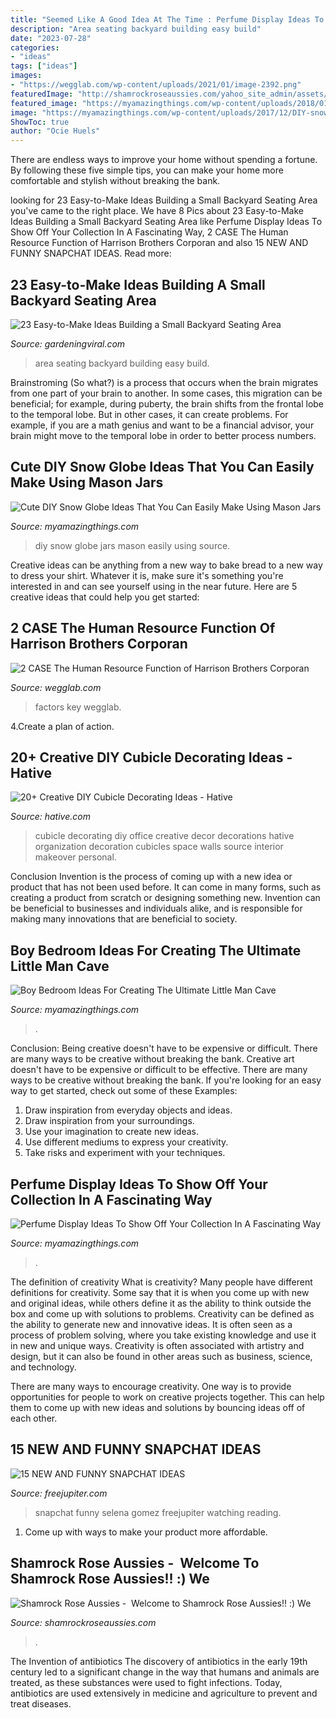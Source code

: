 ```yaml
---
title: "Seemed Like A Good Idea At The Time : Perfume Display Ideas To Show Off Your Collection In A Fascinating Way"
description: "Area seating backyard building easy build"
date: "2023-07-28"
categories:
- "ideas"
tags: ["ideas"]
images:
- "https://wegglab.com/wp-content/uploads/2021/01/image-2392.png"
featuredImage: "http://shamrockroseaussies.com/yahoo_site_admin/assets/images/DSC_0147.83222412_std.JPG"
featured_image: "https://myamazingthings.com/wp-content/uploads/2018/01/boys-room-ideas-2-.jpg"
image: "https://myamazingthings.com/wp-content/uploads/2017/12/DIY-snow-globe-2.jpg"
ShowToc: true
author: "Ocie Huels"
---
```



There are endless ways to improve your home without spending a fortune. By following these five simple tips, you can make your home more comfortable and stylish without breaking the bank.

	

		
looking for 23 Easy-to-Make Ideas Building a Small Backyard Seating Area you've came to the right place. We have 8 Pics about 23 Easy-to-Make Ideas Building a Small Backyard Seating Area like Perfume Display Ideas To Show Off Your Collection In A Fascinating Way, 2 CASE The Human Resource Function of Harrison Brothers Corporan and also 15 NEW AND FUNNY SNAPCHAT IDEAS. Read more:
		
    
## 23 Easy-to-Make Ideas Building A Small Backyard Seating Area

<img loading=lazy src="http://gardeningviral.com/wp-content/uploads/2017/07/build-a-small-backyard-seating-area-5.jpg" onerror="this.onerror=null;this.src='https://tse1.mm.bing.net/th?id=OIP.3HfWmnrnJmxr_l-D4Y03HwHaLH&amp;pid=15.1';" alt="23 Easy-to-Make Ideas Building a Small Backyard Seating Area">

_Source: gardeningviral.com_

>area seating backyard building easy build. 

	

Brainstroming (So what?) is a process that occurs when the brain migrates from one part of your brain to another. In some cases, this migration can be beneficial; for example, during puberty, the brain shifts from the frontal lobe to the temporal lobe. But in other cases, it can create problems. For example, if you are a math genius and want to be a financial advisor, your brain might move to the temporal lobe in order to better process numbers.

    
## Cute DIY Snow Globe Ideas That You Can Easily Make Using Mason Jars

<img loading=lazy src="https://myamazingthings.com/wp-content/uploads/2017/12/DIY-snow-globe-2.jpg" onerror="this.onerror=null;this.src='https://tse3.mm.bing.net/th?id=OIP.8XRZxprxuoXPCGPZwuuqUwHaLH&amp;pid=15.1';" alt="Cute DIY Snow Globe Ideas That You Can Easily Make Using Mason Jars">

_Source: myamazingthings.com_

>diy snow globe jars mason easily using source. 

	

Creative ideas can be anything from a new way to bake bread to a new way to dress your shirt. Whatever it is, make sure it's something you're interested in and can see yourself using in the near future. Here are 5 creative ideas that could help you get started: 

    
## 2 CASE The Human Resource Function Of Harrison Brothers Corporan

<img loading=lazy src="https://wegglab.com/wp-content/uploads/2021/01/image-2392.png" onerror="this.onerror=null;this.src='https://tse2.mm.bing.net/th?id=OIP.z28Mc2Af66IlfhfommGakQAAAA&amp;pid=15.1';" alt="2 CASE The Human Resource Function of Harrison Brothers Corporan">

_Source: wegglab.com_

>factors key wegglab. 

	

4.Create a plan of action.

    
## 20+ Creative DIY Cubicle Decorating Ideas - Hative

<img loading=lazy src="https://hative.com/wp-content/uploads/2014/06/cubicle-decorating-ideas/11-office-cubicle-decorating-ideas.jpg" onerror="this.onerror=null;this.src='https://tse1.mm.bing.net/th?id=OIP.fV7hJd9m7sT8VrWls7BLxQHaFj&amp;pid=15.1';" alt="20+ Creative DIY Cubicle Decorating Ideas - Hative">

_Source: hative.com_

>cubicle decorating diy office creative decor decorations hative organization decoration cubicles space walls source interior makeover personal. 

	

Conclusion
Invention is the process of coming up with a new idea or product that has not been used before. It can come in many forms, such as creating a product from scratch or designing something new. Invention can be beneficial to businesses and individuals alike, and is responsible for making many innovations that are beneficial to society.

    
## Boy Bedroom Ideas For Creating The Ultimate Little Man Cave

<img loading=lazy src="https://myamazingthings.com/wp-content/uploads/2018/01/boys-room-ideas-2-.jpg" onerror="this.onerror=null;this.src='https://tse1.mm.bing.net/th?id=OIP.2amFHkQHA9F_7o1K1FQVXAHaHa&amp;pid=15.1';" alt="Boy Bedroom Ideas For Creating The Ultimate Little Man Cave">

_Source: myamazingthings.com_

>. 

	

Conclusion: Being creative doesn't have to be expensive or difficult. There are many ways to be creative without breaking the bank.
Creative art doesn't have to be expensive or difficult to be effective. There are many ways to be creative without breaking the bank. If you're looking for an easy way to get started, check out some of these Examples: 
1. Draw inspiration from everyday objects and ideas.
2. Draw inspiration from your surroundings.
3. Use your imagination to create new ideas. 
4. Use different mediums to express your creativity.
5. Take risks and experiment with your techniques.

    
## Perfume Display Ideas To Show Off Your Collection In A Fascinating Way

<img loading=lazy src="https://myamazingthings.com/wp-content/uploads/2017/12/perfume-display-ideas-2-.jpg" onerror="this.onerror=null;this.src='https://tse1.mm.bing.net/th?id=OIP.76UoReTR5eZpDjJjwrSJXwHaLH&amp;pid=15.1';" alt="Perfume Display Ideas To Show Off Your Collection In A Fascinating Way">

_Source: myamazingthings.com_

>. 

	

The definition of creativity
What is creativity? Many people have different definitions for creativity. Some say that it is when you come up with new and original ideas, while others define it as the ability to think outside the box and come up with solutions to problems.
Creativity can be defined as the ability to generate new and innovative ideas. It is often seen as a process of problem solving, where you take existing knowledge and use it in new and unique ways. Creativity is often associated with artistry and design, but it can also be found in other areas such as business, science, and technology.

There are many ways to encourage creativity. One way is to provide opportunities for people to work on creative projects together. This can help them to come up with new ideas and solutions by bouncing ideas off of each other.

    
## 15 NEW AND FUNNY SNAPCHAT IDEAS

<img loading=lazy src="http://www.freejupiter.com/wp-content/uploads/2017/05/NEW-AND-FUNNY-SNAPCHAT-IDEAS4.jpg" onerror="this.onerror=null;this.src='https://tse1.mm.bing.net/th?id=OIP.yUBGxozCrk_Z_Wz2j8uiiQHaNK&amp;pid=15.1';" alt="15 NEW AND FUNNY SNAPCHAT IDEAS">

_Source: freejupiter.com_

>snapchat funny selena gomez freejupiter watching reading. 

	

1. Come up with ways to make your product more affordable.

    
## Shamrock Rose Aussies - ﻿﻿﻿ Welcome To Shamrock Rose Aussies!! :) We

<img loading=lazy src="http://shamrockroseaussies.com/yahoo_site_admin/assets/images/DSC_0147.83222412_std.JPG" onerror="this.onerror=null;this.src='https://tse2.mm.bing.net/th?id=OIP.COBNMtWg1s3l-nPXNGFJGgHaE9&amp;pid=15.1';" alt="Shamrock Rose Aussies - ﻿﻿﻿ Welcome to Shamrock Rose Aussies!! :) We">

_Source: shamrockroseaussies.com_

>. 

	

The Invention of antibiotics
The discovery of antibiotics in the early 19th century led to a significant change in the way that humans and animals are treated, as these substances were used to fight infections. Today, antibiotics are used extensively in medicine and agriculture to prevent and treat diseases.

